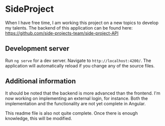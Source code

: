 # SideProject

When I have free time, I am working this project on a new topics to develop my talents. The backend of this application can be found here: 
https://github.com/side-projects-team/side-project-API

## Development server

Run `ng serve` for a dev server. Navigate to `http://localhost:4200/`. The application will automatically reload if you change any of the source files.

## Additional information

It should be noted that the backend is more advanced than the frontend. I'm now working on implementing an external login, for instance. Both the implementation and the functionality are not yet complete in Angular.

This readme file is also not quite complete. Once there is enough knowledge, this will be modified.
